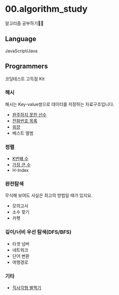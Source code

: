 # 00.algorithm_study

알고리즘 공부하기🕵️‍♀️

## Language

JavaScript/Java

## Programmers

코딩테스트 고득점 Kit

### 해시

해시는 Key-value쌍으로 데이터를 저장하는 자료구조입니다.

- [완주하지 못한 선수](https://github.com/yo-onhye/00.algorithm_study/tree/master/programers/200810_hash01)
- [전화번호 목록](https://github.com/yo-onhye/00.algorithm_study/tree/master/programers/200811_hash02)
- [위장](https://github.com/yo-onhye/00.algorithm_study/tree/master/programers/200812_hash03)
- 베스트 앨범

### 정렬

- [K번째 수](https://github.com/yo-onhye/00.algorithm_study/tree/master/programers/200813_sort01)
- [가장 큰 수](https://github.com/yo-onhye/00.algorithm_study/tree/master/programers/200814_sort02)
- H-Index

### 완전탐색

무식해 보여도 사실은 최고의 방법일 때가 있지요.

- 모의고사
- 소수 찾기
- 카펫

### 깊이/너비 우선 탐색(DFS/BFS)

- 타겟 넘버
- 네트워크
- 단어 변환
- 여행경로

### 기타

- [직사각형 별찍기](https://github.com/yo-onhye/00.algorithm_study/tree/master/programers/200817_star)
